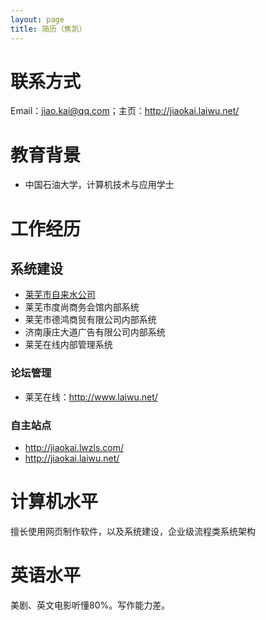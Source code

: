 ```yaml
---
layout: page
title: 简历（焦凯）
---
```


# 联系方式

Email：jiao.kai@qq.com；主页：<http://jiaokai.laiwu.net/>

# 教育背景

- 中国石油大学，计算机技术与应用学士

# 工作经历

## 系统建设

- [莱芜市自来水公司](http://www.lwzls.com/)
- 莱芜市度尚商务会馆内部系统
- 莱芜市德鸿商贸有限公司内部系统
- 济南康庄大道广告有限公司内部系统
- 莱芜在线内部管理系统

### 论坛管理

- 莱芜在线：<http://www.laiwu.net/>

### 自主站点

- <http://jiaokai.lwzls.com/>
- <http://jiaokai.laiwu.net/>

# 计算机水平

擅长使用网页制作软件，以及系统建设，企业级流程类系统架构

# 英语水平

美剧、英文电影听懂80%。写作能力差。
